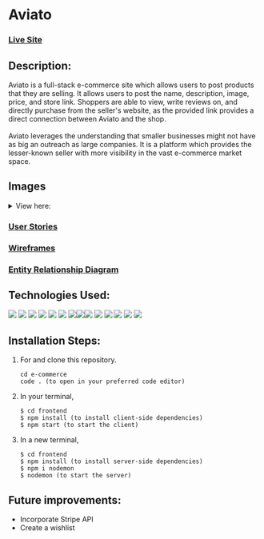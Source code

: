# Aviato

### <a href="https://aviato-e-comm.netlify.app" target="_blank">Live Site</a>

## Description:
Aviato is a full-stack e-commerce site which allows users to post products that they are selling. It allows users to post the name, description, image, price, and store link. Shoppers are able to view, write reviews on, and directly purchase from the seller's website, as the provided link provides a direct connection between Aviato and the shop.
<br>
<br>
Aviato leverages the understanding that smaller businesses might not have as big an outreach as large companies. It is a platform which provides the lesser-known seller with more visibility in the vast e-commerce market space. 

## Images
<details>
            <summary>View here:</summary>
<div>
<h3> Home Page
            <img width="1215" alt="Home Page" src="https://github.com/EmilyJarecki/e-commerce/assets/107048020/24c937ef-be1b-49d6-839b-aaee6cda0d28">

<h3> Product Listings
            <img width="1217" alt="Product Listing" src="https://github.com/EmilyJarecki/e-commerce/assets/107048020/69f4d451-f587-4b60-a757-bec2169f4209">

<h3> Product Detail Page
            <img width="1215" alt="Product Detail" src="https://github.com/EmilyJarecki/e-commerce/assets/107048020/1b78444c-55b8-4650-8b04-a55bd119a43f">

<h3> Cart
            <img width="1215" alt="Cart" src="https://github.com/EmilyJarecki/e-commerce/assets/107048020/983d9361-b6a6-4c4b-b109-810deb3b0e6c">

<h3> Checkout & Payment
            <img width="1217" alt="Checkout & Payment" src="https://github.com/EmilyJarecki/e-commerce/assets/107048020/f38e58bb-f3a2-4d6d-8b9f-dca05ecddaac">

<h3> Order Success
            <img width="1216" alt="Order Success" src="https://github.com/EmilyJarecki/e-commerce/assets/107048020/0ed3cf49-f503-4b92-8355-5f5e64e041bf">

<h3> Login Page
            <img width="1214" alt="Login/Register Page" src="https://github.com/EmilyJarecki/e-commerce/assets/107048020/39aec371-f0c1-4821-a7c1-d3859ecfc313">

</div>
</details>
            
            
### <a href="https://github.com/EmilyJarecki/e-commerce/blob/master/planning.md#user-flow">User Stories</a>
### <a href="https://github.com/EmilyJarecki/e-commerce/blob/master/planning.md#wireframes">Wireframes</a>
### <a href="https://github.com/EmilyJarecki/e-commerce/blob/master/planning.md#data-models">Entity Relationship Diagram</a>


## Technologies Used: 
<p>
            <img src="https://img.shields.io/badge/bootstrap-%23563D7C.svg?style=for-the-badge&logo=bootstrap&logoColor=white"/>       
            <img src="https://img.shields.io/badge/node.js-6DA55F?style=for-the-badge&logo=node.js&logoColor=white"/>
            <img src="https://img.shields.io/badge/css3-%231572B6.svg?style=for-the-badge&logo=css3&logoColor=white"/>
            <img src="https://img.shields.io/badge/react-%2320232a.svg?style=for-the-badge&logo=react&logoColor=%2361DAFB"/>
            <img src="https://img.shields.io/badge/React_Router-CA4245?style=for-the-badge&logo=react-router&logoColor=white"/>
            <img src="https://img.shields.io/badge/netlify-%23000000.svg?style=for-the-badge&logo=netlify&logoColor=#00C7B7"/>
            <img src="https://img.shields.io/badge/Visual%20Studio%20Code-0078d7.svg?style=for-the-badge&logo=visual-studio-code&logoColor=white"/><img src="https://img.shields.io/badge/css3-%231572B6.svg?style=for-the-badge&logo=css3&logoColor=white"/><img src="https://img.shields.io/badge/html5-%23E34F26.svg?style=for-the-badge&logo=html5&logoColor=white"/>
            <img src="https://img.shields.io/badge/javascript-%23323330.svg?style=for-the-badge&logo=javascript&logoColor=%23F7DF1E"/>
            <img src="https://img.shields.io/badge/MongoDB-%234ea94b.svg?style=for-the-badge&logo=mongodb&logoColor=white"/>
            <img src="https://img.shields.io/badge/express.js-%23404d59.svg?style=for-the-badge&logo=express&logoColor=%2361DAFB"/>
            <img src="https://img.shields.io/badge/NPM-%23000000.svg?style=for-the-badge&logo=npm&logoColor=white"/>
            <img src="https://img.shields.io/badge/heroku-%23430098.svg?style=for-the-badge&logo=heroku&logoColor=white"/>
</p>

## Installation Steps: 
<ol>
<li>For and clone this repository.



```
cd e-commerce
code . (to open in your preferred code editor)
```




</li>
<li>In your terminal, 
</li>


```
$ cd frontend
$ npm install (to install client-side dependencies)
$ npm start (to start the client)
```



<li>
In a new terminal, 
</li>

```
$ cd frontend
$ npm install (to install server-side dependencies)
$ npm i nodemon
$ nodemon (to start the server)
```




</ol>

## Future improvements:
<ul>
<li>Incorporate Stripe API</li>
<li>Create a wishlist</li>
</ul>
